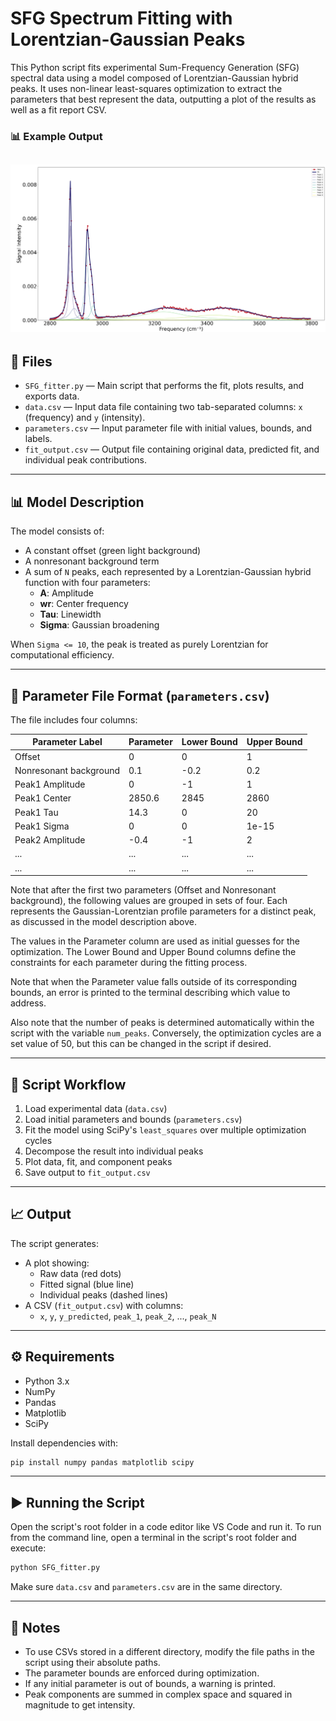 # SFG Spectrum Fitting with Lorentzian-Gaussian Peaks

This Python script fits experimental Sum-Frequency Generation (SFG) spectral data using a model composed of Lorentzian-Gaussian hybrid peaks. It uses non-linear least-squares optimization to extract the parameters that best represent the data, outputting a plot of the results as well as a fit report CSV.

### 📊 Example Output

![example fit](exports/figure.png)
---

## 📁 Files

- `SFG_fitter.py` — Main script that performs the fit, plots results, and exports data.
- `data.csv` — Input data file containing two tab-separated columns: `x` (frequency) and `y` (intensity).
- `parameters.csv` — Input parameter file with initial values, bounds, and labels.
- `fit_output.csv` — Output file containing original data, predicted fit, and individual peak contributions.

---

## 📊 Model Description

The model consists of:

- A constant offset (green light background)
- A nonresonant background term
- A sum of `N` peaks, each represented by a Lorentzian-Gaussian hybrid function with four parameters:
  - **A**: Amplitude
  - **wr**: Center frequency
  - **Tau**: Linewidth
  - **Sigma**: Gaussian broadening

When `Sigma <= 10`, the peak is treated as purely Lorentzian for computational efficiency.

---

## 🧾 Parameter File Format (`parameters.csv`)

The file includes four columns:

| Parameter Label         | Parameter | Lower Bound | Upper Bound |
|-------------------------|-----------|-------------|-------------|
| Offset                  | 0         | 0           | 1           |
| Nonresonant background  | 0.1       | -0.2        | 0.2         |
| Peak1 Amplitude         | 0         | -1          | 1           |
| Peak1 Center            | 2850.6    | 2845        | 2860        |
| Peak1 Tau               | 14.3      | 0           | 20          |
| Peak1 Sigma             | 0         | 0           | 1e-15       |
| Peak2 Amplitude         | -0.4      | -1          | 2           |
| ...             | ...    | ...        | ...        |
| ...             | ...    | ...        | ...        |

Note that after the first two parameters (Offset and Nonresonant background), the following values are grouped in sets of four.  Each represents the Gaussian-Lorentzian profile parameters for a distinct peak, as discussed in the model description above.

The values in the Parameter column are used as initial guesses for the optimization. The Lower Bound and Upper Bound columns define the constraints for each parameter during the fitting process.

Note that when the Parameter value falls outside of its corresponding bounds, an error is printed to the terminal describing which value to address.

Also note that the number of peaks is determined automatically within the script with the variable `num_peaks`. Conversely, the optimization cycles are a set value of 50, but this can be changed in the script if desired.

---

## 🔁 Script Workflow

1. Load experimental data (`data.csv`)
2. Load initial parameters and bounds (`parameters.csv`)
3. Fit the model using SciPy's `least_squares` over multiple optimization cycles
4. Decompose the result into individual peaks
5. Plot data, fit, and component peaks
6. Save output to `fit_output.csv`

---

## 📈 Output

The script generates:

- A plot showing:
  - Raw data (red dots)
  - Fitted signal (blue line)
  - Individual peaks (dashed lines)
- A CSV (`fit_output.csv`) with columns:
  - `x`, `y`, `y_predicted`, `peak_1`, `peak_2`, ..., `peak_N`

---

## ⚙️ Requirements

- Python 3.x
- NumPy
- Pandas
- Matplotlib
- SciPy

Install dependencies with:

```bash
pip install numpy pandas matplotlib scipy
```

---

## ▶️ Running the Script

Open the script's root folder in a code editor like VS Code and run it.  To run from the command line, open a terminal in the script's root folder and execute:

```bash
python SFG_fitter.py
```

Make sure `data.csv` and `parameters.csv` are in the same directory.

---

## 🧠 Notes

- To use CSVs stored in a different directory, modify the file paths in the script using their absolute paths.
- The parameter bounds are enforced during optimization.
- If any initial parameter is out of bounds, a warning is printed.
- Peak components are summed in complex space and squared in magnitude to get intensity.
